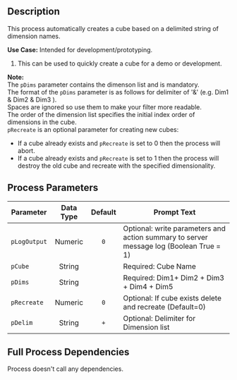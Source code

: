 ## Description
   
 This process automatically creates a cube based on a delimited string of dimension names.  
     
**Use Case:**    Intended for development/prototyping.  
1. This can be used to quickly create a cube for a demo or development.  
     
**Note:**     
 The `pDims` parameter contains the dimenson list and is mandatory.  
 The format of the `pDims` parameter is as follows for delimiter of '&' (e.g. Dim1 & Dim2 & Dim3 ).  
 Spaces are ignored so use them to make your filter more readable.  
 The order of the dimension list specifies the initial index order of dimensions in the cube.  
 `pRecreate` is an optional parameter for creating new cubes:  
 - If a cube already exists and `pRecreate` is set to 0 then the process will abort.  
 - If a cube already exists and `pRecreate` is set to 1 then the process will destroy the old cube and recreate with the specified dimensionality.  
## Process Parameters
  
|Parameter|Data Type|Default|Prompt Text|
  |---|:-:|:-:|---|
  |`pLogOutput`|Numeric|`0`|Optional: write parameters and action summary to server message log (Boolean True = 1)|
  |`pCube`|String||Required: Cube Name|
  |`pDims`|String||Required: Dim1+ Dim2 + Dim3 + Dim4 + Dim5|
  |`pRecreate`|Numeric|`0`|Optional: If cube exists delete and recreate (Default=0)|
  |`pDelim`|String|`+`|Optional: Delimiter for Dimension list|
  ## Full Process Dependencies
Process doesn't call any dependencies.  
